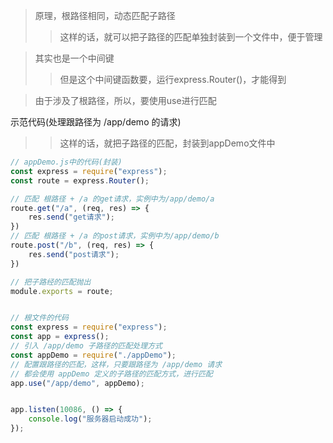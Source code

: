 
> 原理，根路径相同，动态匹配子路径
>> 这样的话，就可以把子路径的匹配单独封装到一个文件中，便于管理

> 其实也是一个中间键
>> 但是这个中间键函数要，运行express.Router()，才能得到

> 由于涉及了根路径，所以，要使用use进行匹配

示范代码(处理跟路径为 /app/demo 的请求)
>> 这样的话，就把子路径的匹配，封装到appDemo文件中
```js
// appDemo.js中的代码(封装)
const express = require("express");
const route = express.Router();

// 匹配 根路径 + /a 的get请求，实例中为/app/demo/a
route.get("/a", (req, res) => {
    res.send("get请求");
})
// 匹配 根路径 + /a 的post请求，实例中为/app/demo/b
route.post("/b", (req, res) => {
    res.send("post请求");
})

// 把子路经的匹配抛出
module.exports = route;


// 根文件的代码
const express = require("express");
const app = express();
// 引入 /app/demo 子路径的匹配处理方式
const appDemo = require("./appDemo");
// 配置跟路径的匹配，这样，只要跟路径为 /app/demo 请求
// 都会使用 appDemo 定义的子路径的匹配方式，进行匹配
app.use("/app/demo", appDemo);


app.listen(10086, () => {
    console.log("服务器启动成功");
});
```